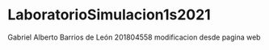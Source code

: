# LaboratorioSimulacion1s2021
Gabriel Alberto Barrios de León 201804558
modificacion desde pagina web

